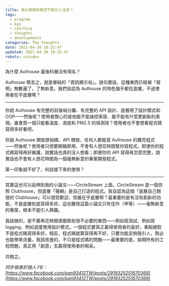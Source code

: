 ```yaml
---
title: 為什麼我的程式不能引人注目？
tags:
  - program
  - eye
  - catching
  - thoughts
  - developments
categories: The thoughts
date: 2021-04-30 18:25:47
updated: 2021-04-30 18:25:47
robots: noindex
---
```


為什麼 Authouse 最後科展沒有得名？

Authouse 簡言之，就是單純的「資訊顯示站」。說句實話，這種東西已經被「發明」無數遍了，了無新意。我們自認為 Authouse 的特色幾乎都在底層，不過使用者在乎底層嗎？

<!-- more -->

---

你說 Authouse 有完整的前後端分離、有完整的 API 設計、底層用了設計模式和 OOP——然後呢？使用者關心的是他能不能操控家居、能不能有什麼更創新的表現。誰會買一個只能看溫度、濕度和 PM2.5 的偵測球？使用者也不會想看程式碼寫得多好看吧。

你說 Authouse 開放原始碼、API 開放、任何人都能寫 Authouse 的擴充程式——然後呢？使用者只想要開箱即用，不會有人想花時間幫你寫程式。即便你的程式碼寫得再好維護，說實話也真的沒人想看；即便你的 API 寫得再怎麼完整，說實話也不會有人想花時間為一個毫無新意的專案開發程式。

第一印象就不好了，何談接下來的使用？

---

其實這也可以延伸到我的小論文——CircleStream 上面。CircleStream 是一個仿照 Clubhouse，但底層「聲網」是自己打造的程式。我自認為這個「底層自己開發的 Clubhouse」可以很受歡迎，但誰在乎底層啊？最重要的是有沒有創新的功能，不是底層到底寫得多好。這也難怪這篇小論文只有佳作（甲等）——毫無新意的專案，根本不能引人興趣。

我該做的，是不要再花時間琢磨那些很不必要的東西——例如寫測試、例如寫 logging、例如過度使用設計模式。一個程式要真正贏得使用者的喜好，重點絕對不是程式碼寫得多好。相反，程式碼就算寫得再不好，只要功能足夠吸引人，勢必也能帶來流量。我該改進的，不只是程式碼的問題——最重要的是，拋開所有的工程問題，真正用「創意」去贏得使用者的喝采。

共勉之。

_同步發表於個人 FB：[https://www.facebook.com/pan93412TW/posts/2919325251670369](https://www.facebook.com/pan93412TW/posts/2919325251670369)_
